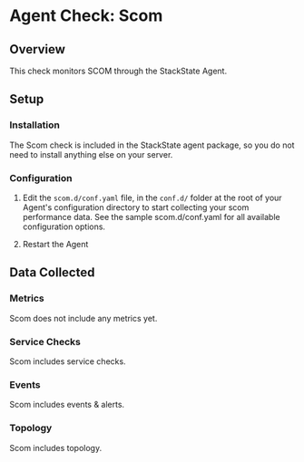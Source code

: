 # Agent Check: Scom

## Overview

This check monitors SCOM through the StackState Agent.

## Setup

### Installation

The Scom check is included in the StackState agent package, so you do not
need to install anything else on your server.

### Configuration

1. Edit the `scom.d/conf.yaml` file, in the `conf.d/` folder at the root of your
   Agent's configuration directory to start collecting your scom performance data.
   See the sample scom.d/conf.yaml for all available configuration options.

2. Restart the Agent

## Data Collected

### Metrics

Scom does not include any metrics yet.

### Service Checks

Scom includes service checks.

### Events

Scom includes events & alerts.

### Topology

Scom includes topology.

